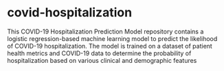 # covid-hospitalization
This COVID-19 Hospitalization Prediction Model repository contains a logistic regression-based machine learning model to predict the likelihood of COVID-19 hospitalization. The model is trained on a dataset of patient health metrics and COVID-19 data to determine the probability of hospitalization based on various clinical and demographic features
